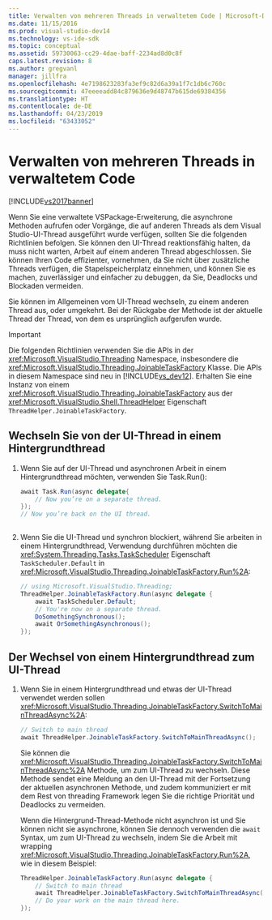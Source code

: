 ```yaml
---
title: Verwalten von mehreren Threads in verwaltetem Code | Microsoft-Dokumentation
ms.date: 11/15/2016
ms.prod: visual-studio-dev14
ms.technology: vs-ide-sdk
ms.topic: conceptual
ms.assetid: 59730063-cc29-4dae-baff-2234ad8d0c8f
caps.latest.revision: 8
ms.author: gregvanl
manager: jillfra
ms.openlocfilehash: 4e7198623283fa3ef9c82d6a39a1f7c1db6c760c
ms.sourcegitcommit: 47eeeeadd84c879636e9d48747b615de69384356
ms.translationtype: HT
ms.contentlocale: de-DE
ms.lasthandoff: 04/23/2019
ms.locfileid: "63433052"
---
```

# <a name="managing-multiple-threads-in-managed-code"></a>Verwalten von mehreren Threads in verwaltetem Code
[!INCLUDE[vs2017banner](../includes/vs2017banner.md)]

Wenn Sie eine verwaltete VSPackage-Erweiterung, die asynchrone Methoden aufrufen oder Vorgänge, die auf anderen Threads als dem Visual Studio-UI-Thread ausgeführt wurde verfügen, sollten Sie die folgenden Richtlinien befolgen. Sie können den UI-Thread reaktionsfähig halten, da muss nicht warten, Arbeit auf einem anderen Thread abgeschlossen. Sie können Ihren Code effizienter, vornehmen, da Sie nicht über zusätzliche Threads verfügen, die Stapelspeicherplatz einnehmen, und können Sie es machen, zuverlässiger und einfacher zu debuggen, da Sie, Deadlocks und Blockaden vermeiden.  
  
 Sie können im Allgemeinen vom UI-Thread wechseln, zu einem anderen Thread aus, oder umgekehrt. Bei der Rückgabe der Methode ist der aktuelle Thread der Thread, von dem es ursprünglich aufgerufen wurde.  
  
> [!IMPORTANT]
> Die folgenden Richtlinien verwenden Sie die APIs in der <xref:Microsoft.VisualStudio.Threading> Namespace, insbesondere die <xref:Microsoft.VisualStudio.Threading.JoinableTaskFactory> Klasse. Die APIs in diesem Namespace sind neu in [!INCLUDE[vs_dev12](../includes/vs-dev12-md.md)]. Erhalten Sie eine Instanz von einem <xref:Microsoft.VisualStudio.Threading.JoinableTaskFactory> aus der <xref:Microsoft.VisualStudio.Shell.ThreadHelper> Eigenschaft `ThreadHelper.JoinableTaskFactory`.  
  
## <a name="switching-from-the-ui-thread-to-a-background-thread"></a>Wechseln Sie von der UI-Thread in einem Hintergrundthread  
  
1. Wenn Sie auf der UI-Thread und asynchronen Arbeit in einem Hintergrundthread möchten, verwenden Sie Task.Run():  
  
    ```csharp  
    await Task.Run(async delegate{  
        // Now you’re on a separate thread.  
    });  
    // Now you’re back on the UI thread.  
  
    ```  
  
2. Wenn Sie die UI-Thread und synchron blockiert, während Sie arbeiten in einem Hintergrundthread, Verwendung durchführen möchten die <xref:System.Threading.Tasks.TaskScheduler> Eigenschaft `TaskScheduler.Default` in <xref:Microsoft.VisualStudio.Threading.JoinableTaskFactory.Run%2A>:  
  
    ```csharp  
    // using Microsoft.VisualStudio.Threading;  
    ThreadHelper.JoinableTaskFactory.Run(async delegate {  
        await TaskScheduler.Default;  
        // You're now on a separate thread.  
        DoSomethingSynchronous();  
        await OrSomethingAsynchronous();  
    });  
    ```  
  
## <a name="switching-from-a-background-thread-to-the-ui-thread"></a>Der Wechsel von einem Hintergrundthread zum UI-Thread  
  
1. Wenn Sie in einem Hintergrundthread und etwas der UI-Thread verwendet werden sollen <xref:Microsoft.VisualStudio.Threading.JoinableTaskFactory.SwitchToMainThreadAsync%2A>:  
  
    ```csharp  
    // Switch to main thread  
    await ThreadHelper.JoinableTaskFactory.SwitchToMainThreadAsync();  
    ```  
  
     Sie können die <xref:Microsoft.VisualStudio.Threading.JoinableTaskFactory.SwitchToMainThreadAsync%2A> Methode, um zum UI-Thread zu wechseln. Diese Methode sendet eine Meldung an den UI-Thread mit der Fortsetzung der aktuellen asynchronen Methode, und zudem kommuniziert er mit dem Rest von threading Framework legen Sie die richtige Priorität und Deadlocks zu vermeiden.  
  
     Wenn die Hintergrund-Thread-Methode nicht asynchron ist und Sie können nicht sie asynchrone, können Sie dennoch verwenden die `await` Syntax, um zum UI-Thread zu wechseln, indem Sie die Arbeit mit wrapping <xref:Microsoft.VisualStudio.Threading.JoinableTaskFactory.Run%2A>, wie in diesem Beispiel:  
  
    ```csharp  
    ThreadHelper.JoinableTaskFactory.Run(async delegate {  
        // Switch to main thread  
        await ThreadHelper.JoinableTaskFactory.SwitchToMainThreadAsync();  
        // Do your work on the main thread here.  
    });  
    ```
